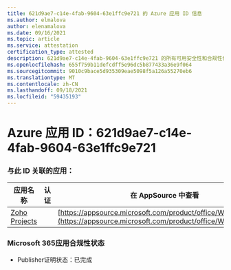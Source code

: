 ```yaml
---
title: 621d9ae7-c14e-4fab-9604-63e1ffc9e721 的 Azure 应用 ID 信息
ms.author: elmalova
author: elenamalova
ms.date: 09/16/2021
ms.topic: article
ms.service: attestation
certification_type: attested
description: 621d9ae7-c14e-4fab-9604-63e1ffc9e721 的所有可用安全性和合规性信息。
ms.openlocfilehash: 655f759b11defcdff5e96dc5b877433a36e9f064
ms.sourcegitcommit: 9010c9bace5d935309eae5098f5a126a55270eb6
ms.translationtype: MT
ms.contentlocale: zh-CN
ms.lasthandoff: 09/18/2021
ms.locfileid: "59435193"
---
```

# <a name="azure-app-id-621d9ae7-c14e-4fab-9604-63e1ffc9e721"></a>Azure 应用 ID：621d9ae7-c14e-4fab-9604-63e1ffc9e721


### <a name="apps-associated-with-this-id"></a>与此 ID 关联的应用：
| **应用名称** | **认证** | **在 AppSource 中查看** |
|--------------|---------------|-----------------------|
| [Zoho Projects](https://docs.microsoft.com/microsoft-365-app-certification/forward/WA104381668) |  | [https://appsource.microsoft.com/product/office/WA104381668](https://appsource.microsoft.com/product/office/WA104381668) |

### <a name="microsoft-365-app-compliance-status"></a>Microsoft 365应用合规性状态
- Publisher证明状态：已完成
